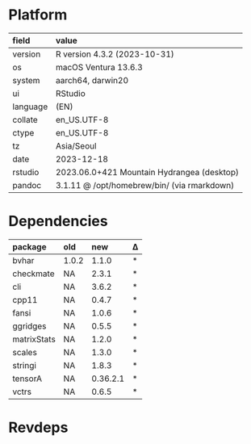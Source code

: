 # Platform

|field    |value                                       |
|:--------|:-------------------------------------------|
|version  |R version 4.3.2 (2023-10-31)                |
|os       |macOS Ventura 13.6.3                        |
|system   |aarch64, darwin20                           |
|ui       |RStudio                                     |
|language |(EN)                                        |
|collate  |en_US.UTF-8                                 |
|ctype    |en_US.UTF-8                                 |
|tz       |Asia/Seoul                                  |
|date     |2023-12-18                                  |
|rstudio  |2023.06.0+421 Mountain Hydrangea (desktop)  |
|pandoc   |3.1.11 @ /opt/homebrew/bin/ (via rmarkdown) |

# Dependencies

|package     |old   |new      |Δ  |
|:-----------|:-----|:--------|:--|
|bvhar       |1.0.2 |1.1.0    |*  |
|checkmate   |NA    |2.3.1    |*  |
|cli         |NA    |3.6.2    |*  |
|cpp11       |NA    |0.4.7    |*  |
|fansi       |NA    |1.0.6    |*  |
|ggridges    |NA    |0.5.5    |*  |
|matrixStats |NA    |1.2.0    |*  |
|scales      |NA    |1.3.0    |*  |
|stringi     |NA    |1.8.3    |*  |
|tensorA     |NA    |0.36.2.1 |*  |
|vctrs       |NA    |0.6.5    |*  |

# Revdeps


